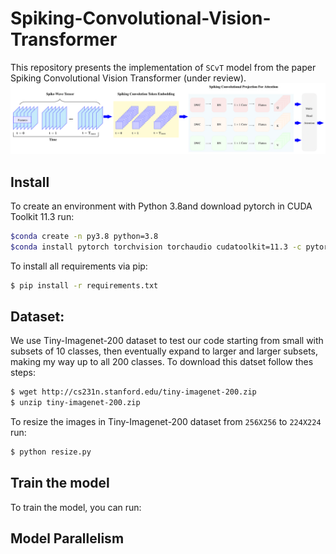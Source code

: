 # Spiking-Convolutional-Vision-Transformer
This repository presents the implementation of `SCvT` model from the paper Spiking Convolutional Vision Transformer (under review).
![model](model-1.png)

## Install
To create an environment with  Python 3.8and download pytorch in CUDA Toolkit 11.3 run:

```bash
$conda create -n py3.8 python=3.8
$conda install pytorch torchvision torchaudio cudatoolkit=11.3 -c pytorch
```
To install all requirements via pip:
```bash
$ pip install -r requirements.txt
```

## Dataset:
We use Tiny-Imagenet-200 dataset to test our code starting from  small with subsets of 10 classes, then eventually expand to larger and larger subsets, making my way up to all 200 classes. To download this datset follow thes steps:

```bash
$ wget http://cs231n.stanford.edu/tiny-imagenet-200.zip
$ unzip tiny-imagenet-200.zip
```

To resize the images in Tiny-Imagenet-200 dataset from `256X256` to `224X224`  run:
```bash
$ python resize.py
```

## Train the model

To train the model, you can run: 

## Model Parallelism
<!-- To take advantage of multiple GPUs to train our larger model. We modified the library [`SpikeTorch`](https://github.com/miladmozafari/SpykeTorch/tree/master/SpykeTorch) to work for multbatch with multiple GPUs (see parrlell_SpykeTorch).  `Note that in SpykeTorch’s modules and functionalities such as Convolution or Pooling, the mini-batch dimension is sacrificed for the time dimension. Therefore, it does not provide built-in batch processing at the moment.`
 -->


